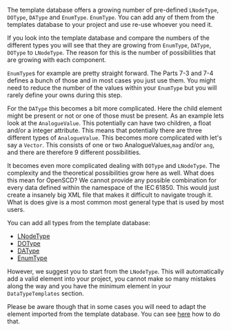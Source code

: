 
The template database offers a growing number of pre-defined `LNodeType`, `DOType`, `DAType` and `EnumType`. `EnumType`. You can add any of them from the templates database to your project and use re-use whoever you need it. 

If you look into the template database and compare the numbers of the different types you will see that they are growing from `EnumType`, `DAType`, `DOType` to `LNodeType`. The reason for this is the number of possibilities that are growing with each component. 

`EnumType`s for example are pretty straight forward. The Parts 7-3 and 7-4 defines a bunch of those and in most cases you just use them. You might need to reduce the number of the values within your `EnumType` but you will rarely define your owns during this step. 

For the `DAType` this becomes a bit more complicated. Here the child element might be present or not or one of those must be present. As an example lets look at the `AnalogueValue`. This potentially can have two children, a float and/or a integer attribute. This means that potentially there are three different types of `AnalogueValue`. This becomes more complicated with let's say a `Vector`. This consists of one or two AnalogueValues,`mag` and/or `ang`, and there are therefore 9 different possibilities. 

It becomes even more complicated dealing with `DOType` and `LNodeType`. The complexity and the theoretical possibilities grow here as well. What does this mean for OpenSCD? We cannot provide any possible combination for every data defined within the namespace of the IEC&#8239;61850. This would just create a insanely big XML file that makes it difficult to navigate trough it. What is does give is a most common most general type that is used by most users. 

You can add all types from the template database:
- [LNodeType](https://github.com/openscd/open-scd/wiki/Add-LNodeType-from-templates)
- [DOType](https://github.com/openscd/open-scd/wiki/Add-DOType-from-templates)
- [DAType](https://github.com/openscd/open-scd/wiki/Add-DAType-from-templates)
- [EnumType](https://github.com/openscd/open-scd/wiki/Add-EnumType-from-templates)

However, we suggest you to start from the `LNodeType`. This will automatically add a valid element into your project, you cannot make so many mistakes along the way and you have the minimum element in your `DataTypeTemplates` section. 

Please be aware though that in some cases you will need to adapt the element imported from the template database. You can see [here]() how to do that.
